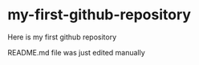 # my-first-github-repository
Here is my first github repository

README.md file was just edited manually
